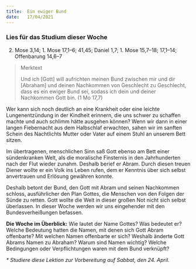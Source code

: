 ```yaml
---
title:  Ein ewiger Bund
date:   17/04/2021
---
```


### Lies für das Studium dieser Woche
2. Mose 3,14; 1. Mose 17,1–6; 41,45; Daniel 1,7; 1. Mose 15,7–18; 17,1–14; Offenbarung 14,6–7

> <p>Merktext</p>
> Und ich [Gott] will aufrichten meinen Bund zwischen mir und dir [Abraham] und deinen Nachkommen von Geschlecht zu Geschlecht, dass es ein ewiger Bund sei, sodass ich dein und deiner Nachkommen Gott bin. (1 Mo 17,7)

Wer kann sich noch deutlich an eine Krankheit oder eine leichte Lungenentzündung in der Kindheit erinnern, die uns schwer zu schaffen machte und auch schlimm hätte ausgehen können? Wenn wir dann in einer langen Fiebernacht aus dem Halbschlaf erwachten, sahen wir im sanften Schein des Nachtlichts Mutter oder Vater auf einem Stuhl an unserem Bett sitzen.

Im übertragenen, menschlichen Sinn saß Gott ebenso am Bett einer sündenkranken Welt, als die moralische Finsternis in den Jahrhunderten nach der Flut wieder zunahm. Deshalb berief er Abram. Durch diesen treuen Diener wollte er ein Volk ins Leben rufen, dem er Kenntnis über sich selbst anvertrauen und Erlösung gewähren konnte.

Deshalb betont der Bund, den Gott mit Abram und seinen Nachkommen schloss, ausführlicher den Plan Gottes, die Menschen von den Folgen der Sünde zu retten. Gott wollte die Welt in dieser großen Not nicht sich selbst überlassen. In dieser Woche werden wir uns eingehender mit den Bundesverheißungen befassen.

**Die Woche im Überblick:** Wie lautet der Name Gottes? Was bedeutet er? Welche Bedeutung hatten die Namen, mit denen sich Gott Abram offenbarte? Mit welchen Namen offenbarte er sich? Weshalb änderte Gott Abrams Namen zu Abraham? Warum sind Namen wichtig? Welche Bedingungen oder Verpflichtungen waren mit dem Bund verknüpft?

_* Studiere diese Lektion zur Vorbereitung auf Sabbat, den 24. April._